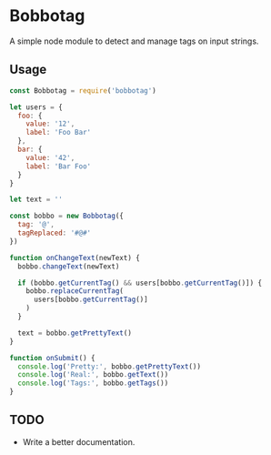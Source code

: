 # Bobbotag

A simple node module to detect and manage tags on input strings.

## Usage

```js
const Bobbotag = require('bobbotag')

let users = {
  foo: {
    value: '12',
    label: 'Foo Bar'
  },
  bar: {
    value: '42',
    label: 'Bar Foo'
  }
}

let text = ''

const bobbo = new Bobbotag({
  tag: '@',
  tagReplaced: '#@#'
})

function onChangeText(newText) {
  bobbo.changeText(newText)

  if (bobbo.getCurrentTag() && users[bobbo.getCurrentTag()]) {
    bobbo.replaceCurrentTag(
      users[bobbo.getCurrentTag()]
    )
  }

  text = bobbo.getPrettyText()
}

function onSubmit() {
  console.log('Pretty:', bobbo.getPrettyText())
  console.log('Real:', bobbo.getText())
  console.log('Tags:', bobbo.getTags())
}
```

## TODO

- Write a better documentation.